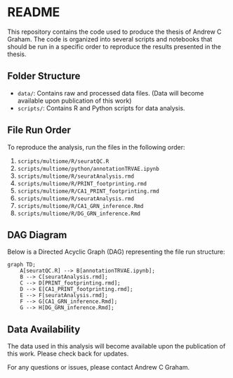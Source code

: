 # README

This repository contains the code used to produce the thesis of Andrew C Graham. The code is organized into several scripts and notebooks that should be run in a specific order to reproduce the results presented in the thesis.

## Folder Structure

- `data/`: Contains raw and processed data files. (Data will become available upon publication of this work)
- `scripts/`: Contains R and Python scripts for data analysis.

## File Run Order

To reproduce the analysis, run the files in the following order:

1. `scripts/multiome/R/seuratQC.R`
2. `scripts/multiome/python/annotationTRVAE.ipynb`
3. `scripts/multiome/R/seuratAnalysis.rmd`
4. `scripts/multiome/R/PRINT_footprinting.rmd`
5. `scripts/multiome/R/CA1_PRINT_footprinting.rmd`
6. `scripts/multiome/R/seuratAnalysis.rmd`
7. `scripts/multiome/R/CA1_GRN_inference.Rmd`
8. `scripts/multiome/R/DG_GRN_inference.Rmd`

## DAG Diagram

Below is a Directed Acyclic Graph (DAG) representing the file run structure:

```mermaid
graph TD;
    A[seuratQC.R] --> B[annotationTRVAE.ipynb];
    B --> C[seuratAnalysis.rmd];
    C --> D[PRINT_footprinting.rmd];
    D --> E[CA1_PRINT_footprinting.rmd];
    E --> F[seuratAnalysis.rmd];
    F --> G[CA1_GRN_inference.Rmd];
    G --> H[DG_GRN_inference.Rmd];
```

## Data Availability

The data used in this analysis will become available upon the publication of this work. Please check back for updates.

For any questions or issues, please contact Andrew C Graham.
